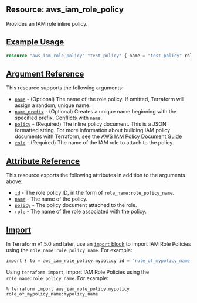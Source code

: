 ## Resource: aws\_iam\_role\_policy

Provides an IAM role inline policy.

## [Example Usage](https://registry.terraform.io/providers/hashicorp/aws/latest/docs/resources/kms_key#example-usage)

```terraform
resource "aws_iam_role_policy" "test_policy" { name = "test_policy" role = aws_iam_role.test_role.id # Terraform's "jsonencode" function converts a # Terraform expression result to valid JSON syntax. policy = jsonencode({ Version = "2012-10-17" Statement = [ { Action = [ "ec2:Describe*", ] Effect = "Allow" Resource = "*" }, ] }) } resource "aws_iam_role" "test_role" { name = "test_role" assume_role_policy = jsonencode({ Version = "2012-10-17" Statement = [ { Action = "sts:AssumeRole" Effect = "Allow" Sid = "" Principal = { Service = "ec2.amazonaws.com" } }, ] }) }
```

## [Argument Reference](https://registry.terraform.io/providers/hashicorp/aws/latest/docs/resources/kms_key#argument-reference)

This resource supports the following arguments:

-   [`name`](https://registry.terraform.io/providers/hashicorp/aws/latest/docs/resources/kms_key#name-9) - (Optional) The name of the role policy. If omitted, Terraform will assign a random, unique name.
-   [`name_prefix`](https://registry.terraform.io/providers/hashicorp/aws/latest/docs/resources/kms_key#name_prefix-5) - (Optional) Creates a unique name beginning with the specified prefix. Conflicts with `name`.
-   [`policy`](https://registry.terraform.io/providers/hashicorp/aws/latest/docs/resources/kms_key#policy-6) - (Required) The inline policy document. This is a JSON formatted string. For more information about building IAM policy documents with Terraform, see the [AWS IAM Policy Document Guide](https://learn.hashicorp.com/terraform/aws/iam-policy)
-   [`role`](https://registry.terraform.io/providers/hashicorp/aws/latest/docs/resources/kms_key#role-1) - (Required) The name of the IAM role to attach to the policy.

## [Attribute Reference](https://registry.terraform.io/providers/hashicorp/aws/latest/docs/resources/kms_key#attribute-reference)

This resource exports the following attributes in addition to the arguments above:

-   [`id`](https://registry.terraform.io/providers/hashicorp/aws/latest/docs/resources/kms_key#id-4) - The role policy ID, in the form of `role_name:role_policy_name`.
-   [`name`](https://registry.terraform.io/providers/hashicorp/aws/latest/docs/resources/kms_key#name-10) - The name of the policy.
-   [`policy`](https://registry.terraform.io/providers/hashicorp/aws/latest/docs/resources/kms_key#policy-7) - The policy document attached to the role.
-   [`role`](https://registry.terraform.io/providers/hashicorp/aws/latest/docs/resources/kms_key#role-2) - The name of the role associated with the policy.

## [Import](https://registry.terraform.io/providers/hashicorp/aws/latest/docs/resources/kms_key#import)

In Terraform v1.5.0 and later, use an [`import` block](https://developer.hashicorp.com/terraform/language/import) to import IAM Role Policies using the `role_name:role_policy_name`. For example:

```terraform
import { to = aws_iam_role_policy.mypolicy id = "role_of_mypolicy_name:mypolicy_name" }
```

Using `terraform import`, import IAM Role Policies using the `role_name:role_policy_name`. For example:

```console
% terraform import aws_iam_role_policy.mypolicy role_of_mypolicy_name:mypolicy_name
```
